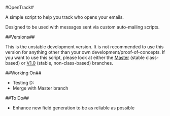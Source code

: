 #OpenTrack#

A simple script to help you track who opens your emails.

Designed to be used with messages sent via custom auto-mailing scripts.

##Versions##

This is the unstable development version. It is not recommended to use this version for anything other than your own development/proof-of-concepts. If you want to use this script, please look at either the [Master](https://github.com/Ultrabenosaurus/OpenTrack/) (stable class-based) or [V1.0](https://github.com/Ultrabenosaurus/OpenTrack/tree/V1.0) (stable, non-class-based) branches.

##Working On##

* Testing D:
* Merge with Master branch

##To Do##

* Enhance new field generation to be as reliable as possible